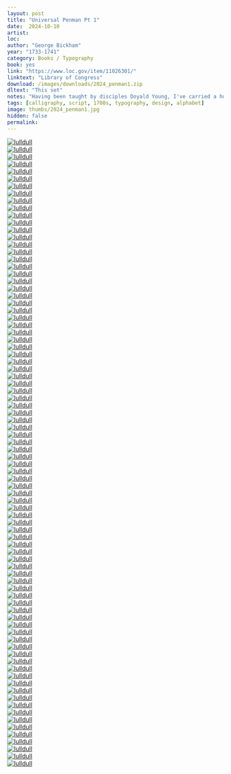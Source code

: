 ```yaml
---
layout: post
title: "Universal Penman Pt 1"
date:  2024-10-10
artist: 
loc: 
author: "George Bickham"
year: "1733-1741"
category: Books / Typography
book: yes
link: "https://www.loc.gov/item/11026301/"
linktext: "Library of Congress"
download: /images/downloads/2024_penman1.zip
dltext: "This set"
notes: "Having been taught by disciples Doyald Young, I've carried a huge admiration for font designers – especially those that can master calligraphy. This book has been sort of a bible for those interested in English Round Hand."
tags: [calligraphy, script, 1700s, typography, design, alphabet]
image: thumbs/2024_penman1.jpg
hidden: false
permalink:
---
```




<div class="post_image">
	<a href="{{ site.baseurl }}/images/posts/2024_penman1/001.jpg" target="_blank">
	<img src="{{ site.baseurl }}/images/posts/2024_penman1/001.jpg" alt="lulldull"></a>
</div>

<div class="post_image">
	<a href="{{ site.baseurl }}/images/posts/2024_penman1/002.jpg" target="_blank">
	<img src="{{ site.baseurl }}/images/posts/2024_penman1/002.jpg" alt="lulldull"></a>
</div>

<div class="post_image">
	<a href="{{ site.baseurl }}/images/posts/2024_penman1/003.jpg" target="_blank">
	<img src="{{ site.baseurl }}/images/posts/2024_penman1/003.jpg" alt="lulldull"></a>
</div>

<div class="post_image">
	<a href="{{ site.baseurl }}/images/posts/2024_penman1/004.jpg" target="_blank">
	<img src="{{ site.baseurl }}/images/posts/2024_penman1/004.jpg" alt="lulldull"></a>
</div>

<div class="post_image">
	<a href="{{ site.baseurl }}/images/posts/2024_penman1/005.jpg" target="_blank">
	<img src="{{ site.baseurl }}/images/posts/2024_penman1/005.jpg" alt="lulldull"></a>
</div>


<div class="post_image">
	<a href="{{ site.baseurl }}/images/posts/2024_penman1/006.jpg" target="_blank">
	<img src="{{ site.baseurl }}/images/posts/2024_penman1/006.jpg" alt="lulldull"></a>
</div>

<div class="post_image">
	<a href="{{ site.baseurl }}/images/posts/2024_penman1/007.jpg" target="_blank">
	<img src="{{ site.baseurl }}/images/posts/2024_penman1/007.jpg" alt="lulldull"></a>
</div>

<div class="post_image">
	<a href="{{ site.baseurl }}/images/posts/2024_penman1/008.jpg" target="_blank">
	<img src="{{ site.baseurl }}/images/posts/2024_penman1/008.jpg" alt="lulldull"></a>
</div>

<div class="post_image">
	<a href="{{ site.baseurl }}/images/posts/2024_penman1/009.jpg" target="_blank">
	<img src="{{ site.baseurl }}/images/posts/2024_penman1/009.jpg" alt="lulldull"></a>
</div>


<div class="post_image">
	<a href="{{ site.baseurl }}/images/posts/2024_penman1/010.jpg" target="_blank">
	<img src="{{ site.baseurl }}/images/posts/2024_penman1/010.jpg" alt="lulldull"></a>
</div>

<div class="post_image">
	<a href="{{ site.baseurl }}/images/posts/2024_penman1/011.jpg" target="_blank">
	<img src="{{ site.baseurl }}/images/posts/2024_penman1/011.jpg" alt="lulldull"></a>
</div>

<div class="post_image">
	<a href="{{ site.baseurl }}/images/posts/2024_penman1/012.jpg" target="_blank">
	<img src="{{ site.baseurl }}/images/posts/2024_penman1/012.jpg" alt="lulldull"></a>
</div>

<div class="post_image">
	<a href="{{ site.baseurl }}/images/posts/2024_penman1/013.jpg" target="_blank">
	<img src="{{ site.baseurl }}/images/posts/2024_penman1/013.jpg" alt="lulldull"></a>
</div>

<div class="post_image">
	<a href="{{ site.baseurl }}/images/posts/2024_penman1/014.jpg" target="_blank">
	<img src="{{ site.baseurl }}/images/posts/2024_penman1/014.jpg" alt="lulldull"></a>
</div>

<div class="post_image">
	<a href="{{ site.baseurl }}/images/posts/2024_penman1/015.jpg" target="_blank">
	<img src="{{ site.baseurl }}/images/posts/2024_penman1/015.jpg" alt="lulldull"></a>
</div>

<div class="post_image">
	<a href="{{ site.baseurl }}/images/posts/2024_penman1/016.jpg" target="_blank">
	<img src="{{ site.baseurl }}/images/posts/2024_penman1/016.jpg" alt="lulldull"></a>
</div>

<div class="post_image">
	<a href="{{ site.baseurl }}/images/posts/2024_penman1/017.jpg" target="_blank">
	<img src="{{ site.baseurl }}/images/posts/2024_penman1/017.jpg" alt="lulldull"></a>
</div>

<div class="post_image">
	<a href="{{ site.baseurl }}/images/posts/2024_penman1/018.jpg" target="_blank">
	<img src="{{ site.baseurl }}/images/posts/2024_penman1/018.jpg" alt="lulldull"></a>
</div>

<div class="post_image">
	<a href="{{ site.baseurl }}/images/posts/2024_penman1/020.jpg" target="_blank">
	<img src="{{ site.baseurl }}/images/posts/2024_penman1/020.jpg" alt="lulldull"></a>
</div>

<div class="post_image">
	<a href="{{ site.baseurl }}/images/posts/2024_penman1/021.jpg" target="_blank">
	<img src="{{ site.baseurl }}/images/posts/2024_penman1/021.jpg" alt="lulldull"></a>
</div>

<div class="post_image">
	<a href="{{ site.baseurl }}/images/posts/2024_penman1/022.jpg" target="_blank">
	<img src="{{ site.baseurl }}/images/posts/2024_penman1/022.jpg" alt="lulldull"></a>
</div>

<div class="post_image">
	<a href="{{ site.baseurl }}/images/posts/2024_penman1/019.jpg" target="_blank">
	<img src="{{ site.baseurl }}/images/posts/2024_penman1/019.jpg" alt="lulldull"></a>
</div>

<div class="post_image">
	<a href="{{ site.baseurl }}/images/posts/2024_penman1/023.jpg" target="_blank">
	<img src="{{ site.baseurl }}/images/posts/2024_penman1/023.jpg" alt="lulldull"></a>
</div>

<div class="post_image">
	<a href="{{ site.baseurl }}/images/posts/2024_penman1/024.jpg" target="_blank">
	<img src="{{ site.baseurl }}/images/posts/2024_penman1/024.jpg" alt="lulldull"></a>
</div>

<div class="post_image">
	<a href="{{ site.baseurl }}/images/posts/2024_penman1/025.jpg" target="_blank">
	<img src="{{ site.baseurl }}/images/posts/2024_penman1/025.jpg" alt="lulldull"></a>
</div>

<div class="post_image">
	<a href="{{ site.baseurl }}/images/posts/2024_penman1/026.jpg" target="_blank">
	<img src="{{ site.baseurl }}/images/posts/2024_penman1/026.jpg" alt="lulldull"></a>
</div>

<div class="post_image">
	<a href="{{ site.baseurl }}/images/posts/2024_penman1/027.jpg" target="_blank">
	<img src="{{ site.baseurl }}/images/posts/2024_penman1/027.jpg" alt="lulldull"></a>
</div>

<div class="post_image">
	<a href="{{ site.baseurl }}/images/posts/2024_penman1/028.jpg" target="_blank">
	<img src="{{ site.baseurl }}/images/posts/2024_penman1/028.jpg" alt="lulldull"></a>
</div>

<div class="post_image">
	<a href="{{ site.baseurl }}/images/posts/2024_penman1/029.jpg" target="_blank">
	<img src="{{ site.baseurl }}/images/posts/2024_penman1/029.jpg" alt="lulldull"></a>
</div>

<div class="post_image">
	<a href="{{ site.baseurl }}/images/posts/2024_penman1/030.jpg" target="_blank">
	<img src="{{ site.baseurl }}/images/posts/2024_penman1/030.jpg" alt="lulldull"></a>
</div>



<div class="post_image">
	<a href="{{ site.baseurl }}/images/posts/2024_penman1/031.jpg" target="_blank">
	<img src="{{ site.baseurl }}/images/posts/2024_penman1/031.jpg" alt="lulldull"></a>
</div>

<div class="post_image">
	<a href="{{ site.baseurl }}/images/posts/2024_penman1/032.jpg" target="_blank">
	<img src="{{ site.baseurl }}/images/posts/2024_penman1/032.jpg" alt="lulldull"></a>
</div>


<div class="post_image">
	<a href="{{ site.baseurl }}/images/posts/2024_penman1/033.jpg" target="_blank">
	<img src="{{ site.baseurl }}/images/posts/2024_penman1/033.jpg" alt="lulldull"></a>
</div>



<div class="post_image">
	<a href="{{ site.baseurl }}/images/posts/2024_penman1/034.jpg" target="_blank">
	<img src="{{ site.baseurl }}/images/posts/2024_penman1/034.jpg" alt="lulldull"></a>
</div>


<div class="post_image_02">
	<div class="post_image_inner">
		<a href="{{ site.baseurl }}/images/posts/2024_penman1/035.jpg" target="_blank">
		<img src="{{ site.baseurl }}/images/posts/2024_penman1/035.jpg" alt="lulldull"></a>
	</div>
	<div class="post_image_inner">
		<a href="{{ site.baseurl }}/images/posts/2024_penman1/036.jpg" target="_blank">
		<img src="{{ site.baseurl }}/images/posts/2024_penman1/036.jpg" alt="lulldull"></a>
	</div>
</div>


<div class="post_image">
	<a href="{{ site.baseurl }}/images/posts/2024_penman1/037.jpg" target="_blank">
	<img src="{{ site.baseurl }}/images/posts/2024_penman1/037.jpg" alt="lulldull"></a>
</div>

<div class="post_image">
	<a href="{{ site.baseurl }}/images/posts/2024_penman1/038.jpg" target="_blank">
	<img src="{{ site.baseurl }}/images/posts/2024_penman1/038.jpg" alt="lulldull"></a>
</div>

<div class="post_image">
	<a href="{{ site.baseurl }}/images/posts/2024_penman1/039.jpg" target="_blank">
	<img src="{{ site.baseurl }}/images/posts/2024_penman1/039.jpg" alt="lulldull"></a>
</div>

<div class="post_image">
	<a href="{{ site.baseurl }}/images/posts/2024_penman1/040.jpg" target="_blank">
	<img src="{{ site.baseurl }}/images/posts/2024_penman1/040.jpg" alt="lulldull"></a>
</div>

<div class="post_image">
	<a href="{{ site.baseurl }}/images/posts/2024_penman1/041.jpg" target="_blank">
	<img src="{{ site.baseurl }}/images/posts/2024_penman1/041.jpg" alt="lulldull"></a>
</div>

<div class="post_image">
	<a href="{{ site.baseurl }}/images/posts/2024_penman1/042.jpg" target="_blank">
	<img src="{{ site.baseurl }}/images/posts/2024_penman1/042.jpg" alt="lulldull"></a>
</div>

<div class="post_image">
	<a href="{{ site.baseurl }}/images/posts/2024_penman1/043.jpg" target="_blank">
	<img src="{{ site.baseurl }}/images/posts/2024_penman1/043.jpg" alt="lulldull"></a>
</div>

<div class="post_image">
	<a href="{{ site.baseurl }}/images/posts/2024_penman1/044.jpg" target="_blank">
	<img src="{{ site.baseurl }}/images/posts/2024_penman1/044.jpg" alt="lulldull"></a>
</div>

<div class="post_image">
	<a href="{{ site.baseurl }}/images/posts/2024_penman1/045.jpg" target="_blank">
	<img src="{{ site.baseurl }}/images/posts/2024_penman1/045.jpg" alt="lulldull"></a>
</div>

<div class="post_image">
	<a href="{{ site.baseurl }}/images/posts/2024_penman1/046.jpg" target="_blank">
	<img src="{{ site.baseurl }}/images/posts/2024_penman1/046.jpg" alt="lulldull"></a>
</div>

<div class="post_image">
	<a href="{{ site.baseurl }}/images/posts/2024_penman1/047.jpg" target="_blank">
	<img src="{{ site.baseurl }}/images/posts/2024_penman1/047.jpg" alt="lulldull"></a>
</div>

<div class="post_image">
	<a href="{{ site.baseurl }}/images/posts/2024_penman1/048.jpg" target="_blank">
	<img src="{{ site.baseurl }}/images/posts/2024_penman1/048.jpg" alt="lulldull"></a>
</div>

<div class="post_image">
	<a href="{{ site.baseurl }}/images/posts/2024_penman1/049.jpg" target="_blank">
	<img src="{{ site.baseurl }}/images/posts/2024_penman1/049.jpg" alt="lulldull"></a>
</div>

<div class="post_image_02">
	<div class="post_image_inner">
		<a href="{{ site.baseurl }}/images/posts/2024_penman1/050.jpg" target="_blank">
		<img src="{{ site.baseurl }}/images/posts/2024_penman1/050.jpg" alt="lulldull"></a>
	</div>
	<div class="post_image_inner">
		<a href="{{ site.baseurl }}/images/posts/2024_penman1/051.jpg" target="_blank">
		<img src="{{ site.baseurl }}/images/posts/2024_penman1/051.jpg" alt="lulldull"></a>
	</div>
</div>

<div class="post_image">
	<a href="{{ site.baseurl }}/images/posts/2024_penman1/052.jpg" target="_blank">
	<img src="{{ site.baseurl }}/images/posts/2024_penman1/052.jpg" alt="lulldull"></a>
</div>

<div class="post_image">
	<a href="{{ site.baseurl }}/images/posts/2024_penman1/053.jpg" target="_blank">
	<img src="{{ site.baseurl }}/images/posts/2024_penman1/053.jpg" alt="lulldull"></a>
</div>

<div class="post_image">
	<a href="{{ site.baseurl }}/images/posts/2024_penman1/054.jpg" target="_blank">
	<img src="{{ site.baseurl }}/images/posts/2024_penman1/054.jpg" alt="lulldull"></a>
</div>

<div class="post_image">
	<a href="{{ site.baseurl }}/images/posts/2024_penman1/055.jpg" target="_blank">
	<img src="{{ site.baseurl }}/images/posts/2024_penman1/055.jpg" alt="lulldull"></a>
</div>

<div class="post_image">
	<a href="{{ site.baseurl }}/images/posts/2024_penman1/056.jpg" target="_blank">
	<img src="{{ site.baseurl }}/images/posts/2024_penman1/056.jpg" alt="lulldull"></a>
</div>

<div class="post_image">
	<a href="{{ site.baseurl }}/images/posts/2024_penman1/057.jpg" target="_blank">
	<img src="{{ site.baseurl }}/images/posts/2024_penman1/057.jpg" alt="lulldull"></a>
</div>

<div class="post_image">
	<a href="{{ site.baseurl }}/images/posts/2024_penman1/058.jpg" target="_blank">
	<img src="{{ site.baseurl }}/images/posts/2024_penman1/058.jpg" alt="lulldull"></a>
</div>

<div class="post_image">
	<a href="{{ site.baseurl }}/images/posts/2024_penman1/059.jpg" target="_blank">
	<img src="{{ site.baseurl }}/images/posts/2024_penman1/059.jpg" alt="lulldull"></a>
</div>

<div class="post_image">
	<a href="{{ site.baseurl }}/images/posts/2024_penman1/060.jpg" target="_blank">
	<img src="{{ site.baseurl }}/images/posts/2024_penman1/060.jpg" alt="lulldull"></a>
</div>

<div class="post_image">
	<a href="{{ site.baseurl }}/images/posts/2024_penman1/061.jpg" target="_blank">
	<img src="{{ site.baseurl }}/images/posts/2024_penman1/061.jpg" alt="lulldull"></a>
</div>

<div class="post_image">
	<a href="{{ site.baseurl }}/images/posts/2024_penman1/062.jpg" target="_blank">
	<img src="{{ site.baseurl }}/images/posts/2024_penman1/062.jpg" alt="lulldull"></a>
</div>

<div class="post_image">
	<a href="{{ site.baseurl }}/images/posts/2024_penman1/063.jpg" target="_blank">
	<img src="{{ site.baseurl }}/images/posts/2024_penman1/063.jpg" alt="lulldull"></a>
</div>

<div class="post_image">
	<a href="{{ site.baseurl }}/images/posts/2024_penman1/064.jpg" target="_blank">
	<img src="{{ site.baseurl }}/images/posts/2024_penman1/064.jpg" alt="lulldull"></a>
</div>

<div class="post_image">
	<a href="{{ site.baseurl }}/images/posts/2024_penman1/065.jpg" target="_blank">
	<img src="{{ site.baseurl }}/images/posts/2024_penman1/065.jpg" alt="lulldull"></a>
</div>

<div class="post_image">
	<a href="{{ site.baseurl }}/images/posts/2024_penman1/066.jpg" target="_blank">
	<img src="{{ site.baseurl }}/images/posts/2024_penman1/066.jpg" alt="lulldull"></a>
</div>

<div class="post_image">
	<a href="{{ site.baseurl }}/images/posts/2024_penman1/067.jpg" target="_blank">
	<img src="{{ site.baseurl }}/images/posts/2024_penman1/067.jpg" alt="lulldull"></a>
</div>


<div class="post_image_02">
	<div class="post_image_inner">
		<a href="{{ site.baseurl }}/images/posts/2024_penman1/068.jpg" target="_blank">
		<img src="{{ site.baseurl }}/images/posts/2024_penman1/068.jpg" alt="lulldull"></a>
	</div>
	<div class="post_image_inner">
		<a href="{{ site.baseurl }}/images/posts/2024_penman1/069.jpg" target="_blank">
		<img src="{{ site.baseurl }}/images/posts/2024_penman1/069.jpg" alt="lulldull"></a>
	</div>
</div>

<div class="post_image">
	<a href="{{ site.baseurl }}/images/posts/2024_penman1/070.jpg" target="_blank">
	<img src="{{ site.baseurl }}/images/posts/2024_penman1/070.jpg" alt="lulldull"></a>
</div>

<div class="post_image">
	<a href="{{ site.baseurl }}/images/posts/2024_penman1/071.jpg" target="_blank">
	<img src="{{ site.baseurl }}/images/posts/2024_penman1/071.jpg" alt="lulldull"></a>
</div>

<div class="post_image">
	<a href="{{ site.baseurl }}/images/posts/2024_penman1/072.jpg" target="_blank">
	<img src="{{ site.baseurl }}/images/posts/2024_penman1/072.jpg" alt="lulldull"></a>
</div>


<div class="post_image_02">
	<div class="post_image_inner">
		<a href="{{ site.baseurl }}/images/posts/2024_penman1/073.jpg" target="_blank">
		<img src="{{ site.baseurl }}/images/posts/2024_penman1/073.jpg" alt="lulldull"></a>
	</div>
	<div class="post_image_inner">
		<a href="{{ site.baseurl }}/images/posts/2024_penman1/074.jpg" target="_blank">
		<img src="{{ site.baseurl }}/images/posts/2024_penman1/074.jpg" alt="lulldull"></a>
	</div>
</div>



<div class="post_image">
	<a href="{{ site.baseurl }}/images/posts/2024_penman1/075.jpg" target="_blank">
	<img src="{{ site.baseurl }}/images/posts/2024_penman1/075.jpg" alt="lulldull"></a>
</div>

<div class="post_image">
	<a href="{{ site.baseurl }}/images/posts/2024_penman1/076.jpg" target="_blank">
	<img src="{{ site.baseurl }}/images/posts/2024_penman1/076.jpg" alt="lulldull"></a>
</div>

<div class="post_image_02">
	<div class="post_image_inner">
		<a href="{{ site.baseurl }}/images/posts/2024_penman1/077.jpg" target="_blank">
		<img src="{{ site.baseurl }}/images/posts/2024_penman1/077.jpg" alt="lulldull"></a>
	</div>
	<div class="post_image_inner">
		<a href="{{ site.baseurl }}/images/posts/2024_penman1/078.jpg" target="_blank">
		<img src="{{ site.baseurl }}/images/posts/2024_penman1/078.jpg" alt="lulldull"></a>
	</div>
</div>


<div class="post_image">
	<a href="{{ site.baseurl }}/images/posts/2024_penman1/079.jpg" target="_blank">
	<img src="{{ site.baseurl }}/images/posts/2024_penman1/079.jpg" alt="lulldull"></a>
</div>

<div class="post_image">
	<a href="{{ site.baseurl }}/images/posts/2024_penman1/080.jpg" target="_blank">
	<img src="{{ site.baseurl }}/images/posts/2024_penman1/080.jpg" alt="lulldull"></a>
</div>

<div class="post_image_02">
	<div class="post_image_inner">
		<a href="{{ site.baseurl }}/images/posts/2024_penman1/081.jpg" target="_blank">
		<img src="{{ site.baseurl }}/images/posts/2024_penman1/081.jpg" alt="lulldull"></a>
	</div>
	<div class="post_image_inner">
		<a href="{{ site.baseurl }}/images/posts/2024_penman1/082.jpg" target="_blank">
		<img src="{{ site.baseurl }}/images/posts/2024_penman1/082.jpg" alt="lulldull"></a>
	</div>
</div>


<div class="post_image">
	<a href="{{ site.baseurl }}/images/posts/2024_penman1/083.jpg" target="_blank">
	<img src="{{ site.baseurl }}/images/posts/2024_penman1/083.jpg" alt="lulldull"></a>
</div>

<div class="post_image">
	<a href="{{ site.baseurl }}/images/posts/2024_penman1/084.jpg" target="_blank">
	<img src="{{ site.baseurl }}/images/posts/2024_penman1/084.jpg" alt="lulldull"></a>
</div>

<div class="post_image">
	<a href="{{ site.baseurl }}/images/posts/2024_penman1/085.jpg" target="_blank">
	<img src="{{ site.baseurl }}/images/posts/2024_penman1/085.jpg" alt="lulldull"></a>
</div>

<div class="post_image">
	<a href="{{ site.baseurl }}/images/posts/2024_penman1/086.jpg" target="_blank">
	<img src="{{ site.baseurl }}/images/posts/2024_penman1/086.jpg" alt="lulldull"></a>
</div>























